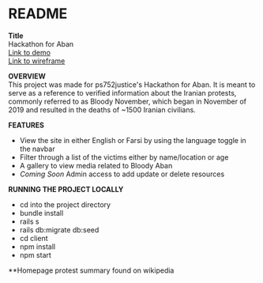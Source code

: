 # README
**Title**  
Hackathon for Aban  
[Link to demo](https://aban-hackathon.onrender.com/)  
[Link to wireframe](https://www.figma.com/file/xiN6YSzMTPhi6yMF5cq9G3/Hackathon-for-Aban?node-id=0%3A1&t=lsDbiQcTihnP6ksm-1)

**OVERVIEW**  
This project was made for ps752justice's Hackathon for Aban.  It is meant to serve as a reference to verified information about the Iranian protests, commonly referred to as Bloody November, which began in November of 2019 and resulted in the deaths of ~1500 Iranian civilians.

**FEATURES**  
- View the site in either English or Farsi by using the language toggle in the navbar
- Filter through a list of the victims either by name/location or age
- A gallery to view media related to Bloody Aban
- *Coming Soon* Admin access to add update or delete resources

**RUNNING THE PROJECT LOCALLY**  
- cd into the project directory
- bundle install
- rails s
- rails db:migrate db:seed
- cd client
- npm install
- npm start


**Homepage protest summary found on wikipedia

